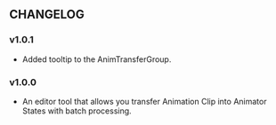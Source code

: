 ## CHANGELOG

### v1.0.1
- Added tooltip to the AnimTransferGroup.

### v1.0.0
- An editor tool that allows you transfer Animation Clip into Animator States with batch processing.